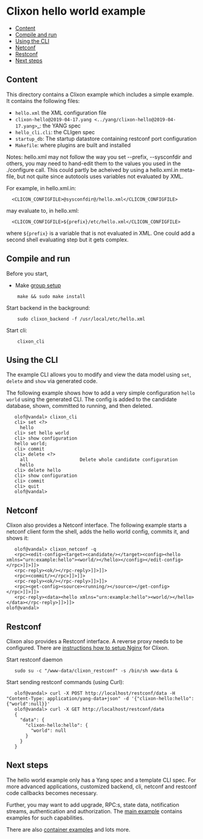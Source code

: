 # Clixon hello world example

  * [Content](#content)
  * [Compile and run](#compile)
  * [Using the CLI](#using-the-cli)
  * [Netconf](#netconf)	
  * [Restconf](#restconf)
  * [Next steps](#next-steps)
  
## Content

This directory contains a Clixon example which includes a simple example. It contains the following files:
* `hello.xml` the XML configuration file
* `clixon-hello@2019-04-17.yang <../yang/clixon-hello@2019-04-17.yang>`_: the YANG spec
* `hello_cli.cli`: the CLIgen spec
* `startup_db`: The startup datastore containing restconf port configuration
* `Makefile`: where plugins are built and installed

Notes:
hello.xml may not follow the way you set --prefix, --sysconfdir and others, you may need to hand-edit them to the values you used in the ./configure call. This could partly be acheived by using a hello.xml.in meta-file, but not quite since autotools uses variables not evaluated by XML.

For example, in hello.xml.in:
```
  <CLICON_CONFIGFILE>@sysconfdir@/hello.xml</CLICON_CONFIGFILE>
```
may evaluate to, in hello.xml:
```
  <CLICON_CONFIGFILE>${prefix}/etc/hello.xml</CLICON_CONFIGFILE>
```
where `${prefix}` is a variable that is not evaluated in XML. One could add a second shell evaluating step but it gets complex.

## Compile and run

Before you start,
* Make [group setup](../../doc/FAQ.md#do-i-need-to-setup-anything-important)

```
    make && sudo make install
```
Start backend in the background:
```
    sudo clixon_backend -f /usr/local/etc/hello.xml
```
Start cli:
```
    clixon_cli
```

## Using the CLI

The example CLI allows you to modify and view the data model using `set`, `delete` and `show` via generated code.

The following example shows how to add a very simple configuration `hello world` using the generated CLI. The config is added to the candidate database, shown, committed to running, and then deleted.
```
   olof@vandal> clixon_cli
   cli> set <?>
     hello                 
   cli> set hello world 
   cli> show configuration 
   hello world;
   cli> commit 
   cli> delete <?>
     all                   Delete whole candidate configuration
     hello                 
   cli> delete hello 
   cli> show configuration 
   cli> commit 
   cli> quit
   olof@vandal> 
```

## Netconf

Clixon also provides a Netconf interface. The following example starts a netconf client form the shell, adds the hello world config, commits it, and shows it:
```
   olof@vandal> clixon_netconf -q
   <rpc><edit-config><target><candidate/></target><config><hello xmlns="urn:example:hello"><world/></hello></config></edit-config></rpc>]]>]]>
   <rpc-reply><ok/></rpc-reply>]]>]]>
   <rpc><commit/></rpc>]]>]]>
   <rpc-reply><ok/></rpc-reply>]]>]]>
   <rpc><get-config><source><running/></source></get-config></rpc>]]>]]>
   <rpc-reply><data><hello xmlns="urn:example:hello"><world/></hello></data></rpc-reply>]]>]]>
olof@vandal> 
```

## Restconf

Clixon also provides a Restconf interface. A reverse proxy needs to be configured. There are [instructions how to setup Nginx](../../doc/FAQ.md#how-do-i-use-restconf) for Clixon.

Start restconf daemon
```
   sudo su -c "/www-data/clixon_restconf" -s /bin/sh www-data &
```

Start sending restconf commands (using Curl):
```
   olof@vandal> curl -X POST http://localhost/restconf/data -H "Content-Type: application/yang-data+json" -d '{"clixon-hello:hello":{"world":null}}'
   olof@vandal> curl -X GET http://localhost/restconf/data 
   {
     "data": {
       "clixon-hello:hello": {
         "world": null
       }
     }
   }
```

## Next steps

The hello world example only has a Yang spec and a template CLI
spec. For more advanced applications, customized backend, cli, netconf
and restconf code callbacks becomes necessary.

Further, you may want to add upgrade, RPC:s, state data, notification
streams, authentication and authorization. The [main example](../main)
contains examples for such capabilities.

There are also [container examples](../../docker) and lots more.


